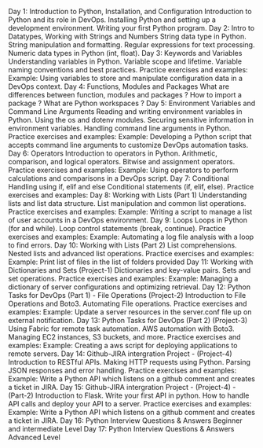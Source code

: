 Day 1: Introduction to Python, Installation, and Configuration
Introduction to Python and its role in DevOps.
Installing Python and setting up a development environment.
Writing your first Python program.
Day 2: Intro to Datatypes, Working with Strings and Numbers
String data type in Python.
String manipulation and formatting.
Regular expressions for text processing.
Numeric data types in Python (int, float).
Day 3: Keywords and Variables
Understanding variables in Python.
Variable scope and lifetime.
Variable naming conventions and best practices.
Practice exercises and examples:
Example: Using variables to store and manipulate configuration data in a DevOps context.
Day 4: Functions, Modules and Packages
What are differences between function, modules and packages ?
How to import a package ?
What are Python workspaces ?
Day 5: Environment Variables and Command Line Arguments
Reading and writing environment variables in Python.
Using the os and dotenv modules.
Securing sensitive information in environment variables.
Handling command line arguments in Python.
Practice exercises and examples:
Example: Developing a Python script that accepts command line arguments to customize DevOps automation tasks.
Day 6: Operators
Introduction to operators in Python.
Arithmetic, comparison, and logical operators.
Bitwise and assignment operators.
Practice exercises and examples:
Example: Using operators to perform calculations and comparisons in a DevOps script.
Day 7: Conditional Handling using if, elif and else
Conditional statements (if, elif, else).
Practice exercises and examples:
Day 8: Working with Lists (Part 1)
Understanding lists and list data structure.
List manipulation and common list operations.
Practice exercises and examples:
Example: Writing a script to manage a list of user accounts in a DevOps environment.
Day 9: Loops
Loops in Python (for and while).
Loop control statements (break, continue).
Practice exercises and examples:
Example: Automating a log file analysis with a loop to find errors.
Day 10: Working with Lists (Part 2)
List comprehensions.
Nested lists and advanced list operations.
Practice exercises and examples:
Example: Print list of files in the list of folders provided
Day 11: Working with Dictionaries and Sets (Project-1)
Dictionaries and key-value pairs.
Sets and set operations.
Practice exercises and examples:
Example: Managing a dictionary of server configurations and optimizing retrieval.
Day 12: Python Tasks for DevOps (Part 1) - File Operations (Project-2)
Introduction to File Operations and Boto3.
Automating File operations.
Practice exercises and examples:
Example: Update a server resources in the server.conf file up on external notification.
Day 13: Python Tasks for DevOps (Part 2) (Project-3)
Using Fabric for remote task automation.
AWS automation with Boto3.
Managing EC2 instances, S3 buckets, and more.
Practice exercises and examples:
Example: Creating a aws script for deploying applications to remote servers.
Day 14: Github-JIRA intergration Project - (Project-4)
Introduction to RESTful APIs.
Making HTTP requests using Python.
Parsing JSON responses and error handling.
Practice exercises and examples:
Example: Write a Python API which listens on a github comment and creates a ticket in JIRA.
Day 15: Github-JIRA intergration Project - (Project-4) - (Part-2)
Introduction to Flask.
Write your first API in python.
How to handle API calls and deploy your API to a server.
Practice exercises and examples:
Example: Write a Python API which listens on a github comment and creates a ticket in JIRA.
Day 16: Python Interview Questions & Answers
Beginner and intermediate Level
Day 17: Python Interview Questions & Answers
Advanced Level
